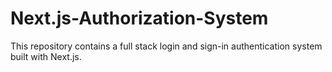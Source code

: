# Next.js-Authorization-System
This repository contains a full stack login and sign-in authentication system built with Next.js.
